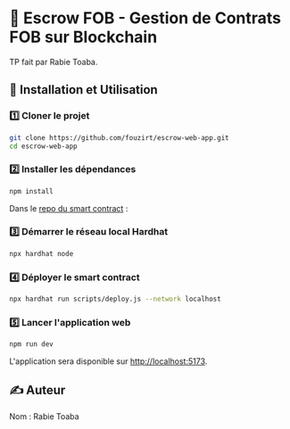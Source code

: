 # 📜 Escrow FOB - Gestion de Contrats FOB sur Blockchain

TP fait par Rabie Toaba.

## 🚀 Installation et Utilisation

### 1️⃣ **Cloner le projet**

```bash
git clone https://github.com/fouzirt/escrow-web-app.git
cd escrow-web-app
```

### 2️⃣ **Installer les dépendances**

```bash
npm install
```

Dans le [repo du smart contract](https://github.com/fouzirt/escrow-smart-contract-fob) :

### 3️⃣ **Démarrer le réseau local Hardhat**

```bash
npx hardhat node
```

### 4️⃣ **Déployer le smart contract**

```bash
npx hardhat run scripts/deploy.js --network localhost
```

### 5️⃣ **Lancer l'application web**

```bash
npm run dev
```

L'application sera disponible sur [http://localhost:5173](http://localhost:5173).


## ✍️ Auteur

Nom : Rabie Toaba


